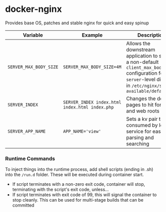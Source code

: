 # docker-nginx
Provides base OS, patches and stable nginx for quick and easy spinup


Variable | Example | Description
--- | --- | ---
`SERVER_MAX_BODY_SIZE` | `SERVER_MAX_BODY_SIZE=4M` | Allows the downstream application to specify a non-default `client_max_body_size` configuration for the `server`-level directive in `/etc/nginx/sites-available/default`
`SERVER_INDEX` | `SERVER_INDEX index.html index.html index.php` | Changes the default pages to hit for folder and web roots
`SERVER_APP_NAME` | `APP_NAME='view'` | Sets a kv pair to be consumed by logging service for easy parsing and searching


### Runtime Commands

To inject things into the runtime process, add shell scripts (ending in .sh) into the
`/run.d` folder. These will be executed during container start.

- If script terminates with a non-zero exit code, container will stop, terminating with the script's exit code, unless...
- If script terminates with exit code of 99, this will signal the container to stop cleanly. This can be used for multi-stage builds that can be committed
